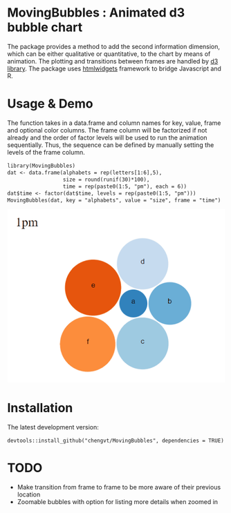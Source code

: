 # MovingBubbles : Animated d3 bubble chart
The package provides a method to add the second information dimension, which can be either qualitative or quantitative, to the chart by means of animation. The plotting and transitions between frames are handled by [d3 library](https://d3js.org/). The package uses [htmlwidgets](https://www.htmlwidgets.org/) framework to bridge Javascript and R.

# Usage & Demo
The function takes in a data.frame and column names for key, value, frame and optional color columns. The frame column will be factorized if not already and the order of factor levels will be used to run the animation sequentially. Thus, the sequence can be defined by manually setting the levels of the frame column.

    library(MovingBubbles)
    dat <- data.frame(alphabets = rep(letters[1:6],5),
                      size = round(runif(30)*100),
                      time = rep(paste0(1:5, "pm"), each = 6))
    dat$time <- factor(dat$time, levels = rep(paste0(1:5, "pm")))
    MovingBubbles(dat, key = "alphabets", value = "size", frame = "time")
    
![demo](demo.gif)

# Installation
The latest development version:

    devtools::install_github("chengvt/MovingBubbles", dependencies = TRUE)

# TODO
- Make transition from frame to frame to be more aware of their previous location
- Zoomable bubbles with option for listing more details when zoomed in
